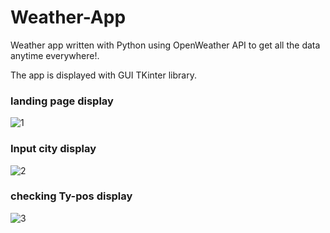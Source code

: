 # Weather-App
Weather app written with Python using OpenWeather API to get all the data anytime everywhere!.

The app is displayed with GUI TKinter library.

### landing page display
![1](https://user-images.githubusercontent.com/78549129/236192362-f96d6520-0a69-4093-a52e-7f1918f7e39c.jpg)

### Input city display
![2](https://user-images.githubusercontent.com/78549129/236192701-746489c5-8b11-4c6c-8af8-a298aabe94c5.jpg)

### checking Ty-pos display
![3](https://user-images.githubusercontent.com/78549129/236192994-689c0ecf-bf45-4259-9342-6ebadaa8f028.jpg)

